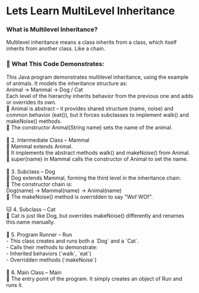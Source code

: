<h1>Lets Learn MultiLevel Inheritance</h1>
<h3> What is Multilevel Inheritance?</h3>
<p>Multilevel inheritance means a class inherits from a class, which itself inherits from another class. Like a chain.</p>
<h3>🧩 What This Code Demonstrates:</h3>
<p>This Java program demonstrates multilevel inheritance, using the example of animals. It models the inheritance structure as: <br>
Animal → Mammal → Dog / Cat <br>
Each level of the hierarchy inherits behavior from the previous one and adds or overrides its own.<br>
🔹 Animal is abstract – it provides shared structure (name, noise) and common behavior (eat()), but it forces subclasses to implement walk() and makeNoise() methods.<br>
🔹 The constructor Animal(String name) sets the name of the animal.<br><br>
🐾 2. Intermediate Class – Mammal<br>
🔹 Mammal extends Animal.<br>
🔹 It implements the abstract methods walk() and makeNoise() from Animal.<br>
🔹 super(name) in Mammal calls the constructor of Animal to set the name.<br><br>
🐶 3. Subclass – Dog<br>
🔹 Dog extends Mammal, forming the third level in the inheritance chain.<br>
🔹 The constructor chain is:<br>
Dog(name) → Mammal(name) → Animal(name)<br>
🔹 The makeNoise() method is overridden to say "Wof WOf".<br><br>
🐱 4. Subclass – Cat<br>
🔹 Cat is just like Dog, but overrides makeNoise() differently and renames this.name manually.<br><br>
🚀 5. Program Runner – Run<br>
- This class creates and runs both a `Dog` and a `Cat`.<br>
- Calls their methods to demonstrate:<br>
- Inherited behaviors (`walk`, `eat`)<br>
- Overridden methods (`makeNoise`)<br><br>
🏁 6. Main Class – Main<br>
🔹 The entry point of the program. It simply creates an object of Run and runs it.
</p>
